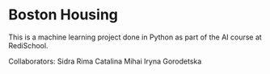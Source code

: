 # Boston Housing
This is a machine learning project done in Python as part of the AI course at RediSchool. 

Collaborators:
Sidra
Rima
Catalina Mihai
Iryna Gorodetska
